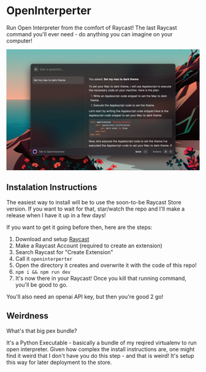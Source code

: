 # OpenInterperter

Run Open Interpreter from the comfort of Raycast! The last Raycast command you'll ever need - do anything you can imagine on your computer!

![Screenshot of OpenInterpreter](metadata/openinterperter-1.png)

## Instalation Instructions

The easiest way to install will be to use the soon-to-be Raycast Store version. If you want to wait for that, star/watch the repo and I'll make a release when I have it up in a few days!

If you want to get it going before then, here are the steps:

1. Download and setup [Raycast](https://www.raycast.com/)
2. Make a Raycast Account (required to create an extension)
3. Search Raycast for "Create Extension"
4. Call it `openinterperter`
5. Open the directory it creates and overwrite it with the code of this repo!
6. `npm i && npm run dev`
7. It's now there in your Raycast! Once you kill that running command, you'll be good to go. 

You'll also need an openai API key, but then you're good 2 go!

## Weirdness

What's that big pex bundle?

It's a Python Executable - basically a bundle of my reqired virtualenv to run open interpreter. Given how complex the install instructions are, one might find it weird that I don't have you do this step - and that is weird! It's setup this way for later deployment to the store. 
